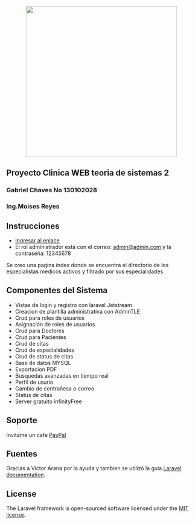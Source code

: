 <p align="center"><a href="https://laravel.com" target="_blank"><img src="https://raw.githubusercontent.com/laravel/art/master/logo-lockup/5%20SVG/2%20CMYK/1%20Full%20Color/laravel-logolockup-cmyk-red.svg" width="400"></a></p>

<p align="center">
<h2>Proyecto Clinica WEB teoria de sistemas 2</h2>
</p>

<p align="center">
<h3>Gabriel Chaves No 130102028</h3>
<h3>Ing.Moises Reyes</h3>
</p>

## Instrucciones

- [Ingresar al enlace](http://go-clinic-test.epizy.com/)
- El rol administrador esta con el correo: admin@admin.com y la contraseña: 12345678

Se creo una pagina index donde se encuentra el directorio de los especialistas medicos activos y filtrado por sus especialidades 

## Componentes del Sistema

- Vistas de login y registro con laravel Jetstream
- Creacion de plantilla administrativa con AdminTLE
- Crud para roles de usuarios 
- Asignación de roles de usuarios
- Crud para Doctores
- Crud para Pacientes
- Crud de citas
- Crud de especialidades
- Crud de status de citas
- Base de datos MYSQL
- Exportacion PDF 
- Busquedas avanzadas en tiempo real 
- Perfil de usurio
- Cambio de contrañesa o correo
- Status de citas 
- Server gratuito infinityFree

## Soporte

Invitame un cafe [PayPal](https://paypal.me/gabitoxp?locale.x=es_XC)

## Fuentes

Gracias a Victor Arana por la ayuda y tambien se utilizó la guia [Laravel documentation](https://laravel.com/docs/8.x).

## License

The Laravel framework is open-sourced software licensed under the [MIT license](https://opensource.org/licenses/MIT).
